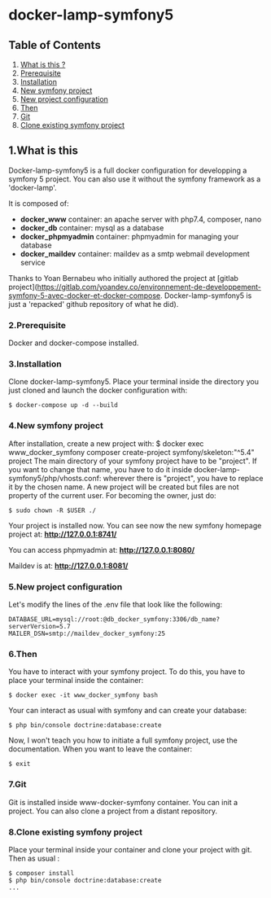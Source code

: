 # docker-lamp-symfony5

## Table of Contents
1. [What is this ?](#hat-is-this)
2. [Prerequisite](#prerequisite)
3. [Installation](#installation)
4. [New symfony project](#new-symfony-project)
5. [New project configuration](#new-project-configuration)
6. [Then](#installation)
7. [Git](#installation)
8. [Clone existing symfony project](#clone-existing-symfony-project)


## 1.What is this

Docker-lamp-symfony5 is a full docker configuration for developping a symfony 5 project. You can also use it without the symfony framework as a 'docker-lamp'.

It is composed of:
- **docker_www** container: an apache server with php7.4, composer, nano 
- **docker_db** container: mysql as a database                          
- **docker_phpmyadmin** container: phpmyadmin for managing your database        
- **docker_maildev** container: maildev as a smtp webmail development service

Thanks to Yoan Bernabeu who initially authored the project at [gitlab project](https://gitlab.com/yoandev.co/environnement-de-developpement-symfony-5-avec-docker-et-docker-compose. Docker-lamp-symfony5 is just a 'repacked' github repository of what he did).



### 2.Prerequisite

Docker and docker-compose installed.



### 3.Installation

Clone docker-lamp-symfony5.
Place your terminal inside the directory you just cloned and launch the docker configuration with:
```
$ docker-compose up -d --build
```


### 4.New symfony project

After installation, create a new project with:
$ docker exec www_docker_symfony composer create-project symfony/skeleton:"^5.4" project
The main directory of your symfony project have to be "project". If you want to change that name, you have to do it inside docker-lamp-symfony5/php/vhosts.conf: wherever there is "project", you have to replace it by the chosen name.
A new project will be created but files are not property of the current user. For becoming the owner, just do:
```
$ sudo chown -R $USER ./
```

Your project is installed now. You can see now the new symfony homepage project at:
**http://127.0.0.1:8741/**

You can access phpmyadmin at:
**http://127.0.0.1:8080/**

Maildev is at:
**http://127.0.0.1:8081/**



### 5.New project configuration

Let's modify the lines of the .env file that look like the following:
```
DATABASE_URL=mysql://root:@db_docker_symfony:3306/db_name?serverVersion=5.7
MAILER_DSN=smtp://maildev_docker_symfony:25
```



### 6.Then

You have to interact with your symfony project. To do this, you have to place your terminal inside the container:
```
$ docker exec -it www_docker_symfony bash
```
Your can interact as usual with symfony and can create your database:
```
$ php bin/console doctrine:database:create
```
Now, I won't teach you how to initiate a full symfony project, use the documentation.
When you want to leave the container:
```
$ exit
```



### 7.Git

Git is installed inside www-docker-symfony container. You can init a project. You can also clone a project from a distant repository.



### 8.Clone existing symfony project

Place your terminal inside your container and clone your project with git. Then as usual :
```
$ composer install
$ php bin/console doctrine:database:create
...
```